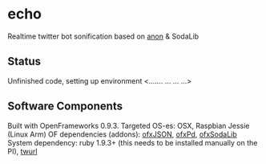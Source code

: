 # echo
Realtime twitter bot sonification based on [anon](https://github.com/edsu/anon) &amp; SodaLib

## Status
Unfinished code, setting up environment <....... ... ...  ...>

## Software Components

Built with OpenFrameworks 0.9.3. Targeted OS-es: OSX, Raspbian Jessie (Linux Arm)
OF dependencies (addons): [ofxJSON](https://github.com/jefftimesten/ofxJSON), [ofxPd](https://github.com/danomatika/ofxPd), [ofxSodaLib](https://github.com/stc/ofxSodaLib)
System dependency: ruby 1.9.3+ (this needs to be installed manually on the PI), [twurl](https://github.com/twitter/twurl)
